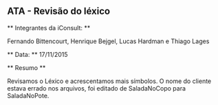 ## ATA - Revisão do léxico

** Integrantes da iConsult: **

Fernando Bittencourt, Henrique Bejgel, Lucas Hardman e Thiago Lages

** Data: ** 17/11/2015

** Resumo **

Revisamos o Léxico e acrescentamos mais símbolos.
O nome do cliente estava errado nos arquivos, foi editado de SaladaNoCopo para SaladaNoPote.
